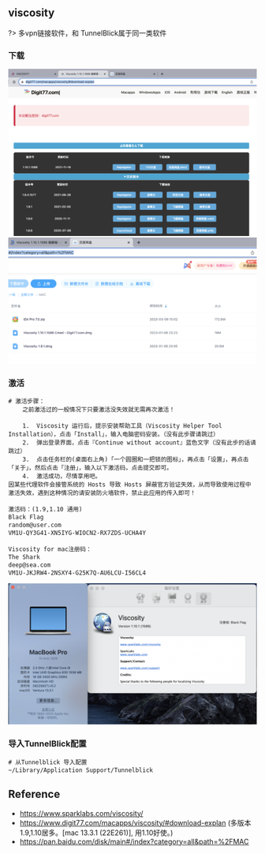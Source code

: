 ## viscosity
?> 多vpn链接软件，和 TunnelBlick属于同一类软件
### 下载
![](../../../.images/devops/os/softwares/viscosity-download-01.png ':size=49%')
![](../../../.images/devops/os/softwares/viscosity-download-02.png ':size=49%')

### 激活 
```shell
# 激活步骤：
	之前激活过的一般情况下只要激活没失效就无需再次激活！

	1.	Viscosity 运行后，提示安装帮助工具（Viscosity Helper Tool Installation），点击「Install」，输入电脑密码安装。（没有此步骤请跳过）
	2.	弹出登录界面，点击『Continue without account』蓝色文字（没有此步的话请跳过）
	3.	点击任务栏的(桌面右上角)「一个圆圈和一把锁的图标」，再点击「设置」，再点击「关于」，然后点击「注册」，输入以下激活码，点击提交即可。
	4.	激活成功，尽情享用吧。
因某些代理软件会接管系统的 Hosts 导致 Hosts 屏蔽官方验证失效，从而导致使用过程中激活失效，遇到这种情况的请安装防火墙软件，禁止此应用的传入即可！

激活码：(1.9,1.10 通用)
Black Flag
random@user.com
VM1U-QY3G41-XN5IYG-WIOCN2-RX7ZDS-UCHA4Y

Viscosity for mac注册码：
The Shark
deep@sea.com
VM1U-JKJRW4-2NSXY4-G25K7Q-AU6LCU-I56CL4
```
![](../../../.images/devops/os/softwares/viscosity-activate-01.png)

### 导入TunnelBlick配置
```shell
# 从Tunnelblick 导入配置
~/Library/Application Support/Tunnelblick
```

## Reference
* https://www.sparklabs.com/viscosity/
* https://www.digit77.com/macapps/viscosity/#download-explan (多版本 1.9,1.10居多。[mac 13.3.1 (22E261)], 用1.10好使。)
* https://pan.baidu.com/disk/main#/index?category=all&path=%2FMAC
